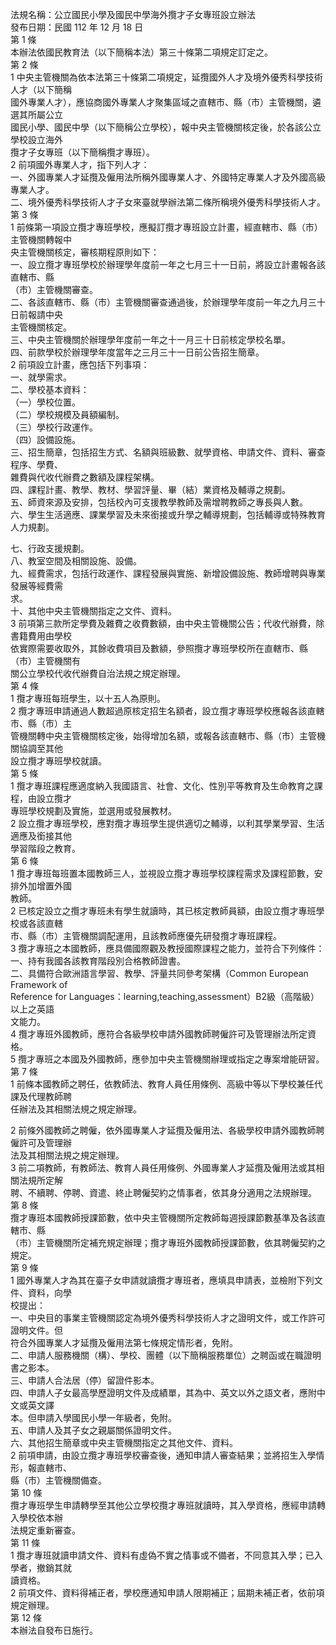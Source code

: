 法規名稱：公立國民小學及國民中學海外攬才子女專班設立辦法  
發布日期：民國 112 年 12 月 18 日  
第 1 條  
本辦法依國民教育法（以下簡稱本法）第三十條第二項規定訂定之。  
第 2 條  
1 中央主管機關為依本法第三十條第二項規定，延攬國外人才及境外優秀科學技術人才（以下簡稱  
國外專業人才），應協商國外專業人才聚集區域之直轄市、縣（市）主管機關，遴選其所屬公立  
國民小學、國民中學（以下簡稱公立學校），報中央主管機關核定後，於各該公立學校設立海外  
攬才子女專班（以下簡稱攬才專班）。  
2 前項國外專業人才，指下列人才：  
一、外國專業人才延攬及僱用法所稱外國專業人才、外國特定專業人才及外國高級專業人才。  
二、境外優秀科學技術人才子女來臺就學辦法第二條所稱境外優秀科學技術人才。  
第 3 條  
1 前條第一項設立攬才專班學校，應擬訂攬才專班設立計畫，經直轄市、縣（市）主管機關轉報中  
央主管機關核定，審核期程原則如下：  
一、設立攬才專班學校於辦理學年度前一年之七月三十一日前，將設立計畫報各該直轄市、縣  
（市）主管機關審查。  
二、各該直轄市、縣（市）主管機關審查通過後，於辦理學年度前一年之九月三十日前報請中央  
主管機關核定。  
三、中央主管機關於辦理學年度前一年之十一月三十日前核定學校名單。  
四、前款學校於辦理學年度當年之三月三十一日前公告招生簡章。  
2 前項設立計畫，應包括下列事項：  
一、就學需求。  
二、學校基本資料：  
（一）學校位置。  
（二）學校規模及員額編制。  
（三）學校行政運作。  
（四）設備設施。  
三、招生簡章，包括招生方式、名額與班級數、就學資格、申請文件、資料、審查程序、學費、  
雜費與代收代辦費之數額及課程架構。  
四、課程計畫、教學、教材、學習評量、畢（結）業資格及輔導之規劃。  
五、師資來源及安排，包括校內可支援教學教師及需增聘教師之專長與人數。  
六、學生生活適應、課業學習及未來銜接或升學之輔導規劃，包括輔導或特殊教育人力規劃。  


七、行政支援規劃。  
八、教室空間及相關設施、設備。  
九、經費需求，包括行政運作、課程發展與實施、新增設備設施、教師增聘與專業發展等經費需  
求。  
十、其他中央主管機關指定之文件、資料。  
3 前項第三款所定學費及雜費之收費數額，由中央主管機關公告；代收代辦費，除書籍費用由學校  
依實際需要收取外，其餘收費項目及數額，參照攬才專班學校所在直轄市、縣（市）主管機關有  
關公立學校代收代辦費自治法規之規定辦理。  
第 4 條  
1 攬才專班每班學生，以十五人為原則。  
2 攬才專班申請通過人數超過原核定招生名額者，設立攬才專班學校應報各該直轄市、縣（市）主  
管機關轉中央主管機關核定後，始得增加名額，或報各該直轄市、縣（市）主管機關協調至其他  
設立攬才專班學校就讀。  
第 5 條  
1 攬才專班課程應適度納入我國語言、社會、文化、性別平等教育及生命教育之課程，由設立攬才  
專班學校規劃及實施，並選用或發展教材。  
2 設立攬才專班學校，應對攬才專班學生提供適切之輔導，以利其學業學習、生活適應及銜接其他  
學習階段之教育。  
第 6 條  
1 攬才專班每班置本國教師三人，並視設立攬才專班學校課程需求及課程節數，安排外加增置外國  
教師。  
2 已核定設立之攬才專班未有學生就讀時，其已核定教師員額，由設立攬才專班學校或各該直轄  
市、縣（市）主管機關調配運用，且該教師應優先研發攬才專班課程。  
3 攬才專班之本國教師，應具備國際觀及教授國際課程之能力，並符合下列條件：  
一、持有我國各該教育階段別合格教師證書。  
二、具備符合歐洲語言學習、教學、評量共同參考架構（Common European Framework of  
Reference for Languages：learning,teaching,assessment）B2級（高階級）以上之英語  
文能力。  
4 攬才專班外國教師，應符合各級學校申請外國教師聘僱許可及管理辦法所定資格。  
5 攬才專班之本國及外國教師，應參加中央主管機關辦理或指定之專案增能研習。  
第 7 條  
1 前條本國教師之聘任，依教師法、教育人員任用條例、高級中等以下學校兼任代課及代理教師聘  
任辦法及其相關法規之規定辦理。  


2 前條外國教師之聘僱，依外國專業人才延攬及僱用法、各級學校申請外國教師聘僱許可及管理辦  
法及其相關法規之規定辦理。  
3 前二項教師，有教師法、教育人員任用條例、外國專業人才延攬及僱用法或其相關法規所定解  
聘、不續聘、停聘、資遣、終止聘僱契約之情事者，依其身分適用之法規辦理。  
第 8 條  
攬才專班本國教師授課節數，依中央主管機關所定教師每週授課節數基準及各該直轄市、縣  
（市）主管機關所定補充規定辦理；攬才專班外國教師授課節數，依其聘僱契約之規定。  
第 9 條  
1 國外專業人才為其在臺子女申請就讀攬才專班者，應填具申請表，並檢附下列文件、資料，向學  
校提出：  
一、中央目的事業主管機關認定為境外優秀科學技術人才之證明文件，或工作許可證明文件。但  
符合外國專業人才延攬及僱用法第七條規定情形者，免附。  
二、申請人服務機關（構）、學校、團體（以下簡稱服務單位）之聘函或在職證明書之影本。  
三、申請人合法居（停）留證件影本。  
四、申請人子女最高學歷證明文件及成績單，其為中、英文以外之語文者，應附中文或英文譯  
本。但申請入學國民小學一年級者，免附。  
五、申請人及其子女之親屬關係證明文件。  
六、其他招生簡章或中央主管機關指定之其他文件、資料。  
2 前項申請，由設立攬才專班學校審查後，通知申請人審查結果；並將招生入學情形，報直轄市、  
縣（市）主管機關備查。  
第 10 條  
攬才專班學生申請轉學至其他公立學校攬才專班就讀時，其入學資格，應經申請轉入學校依本辦  
法規定重新審查。  
第 11 條  
1 攬才專班就讀申請文件、資料有虛偽不實之情事或不備者，不同意其入學；已入學者，撤銷其就  
讀資格。  
2 前項文件、資料得補正者，學校應通知申請人限期補正；屆期未補正者，依前項規定辦理。  
第 12 條  
本辦法自發布日施行。  


